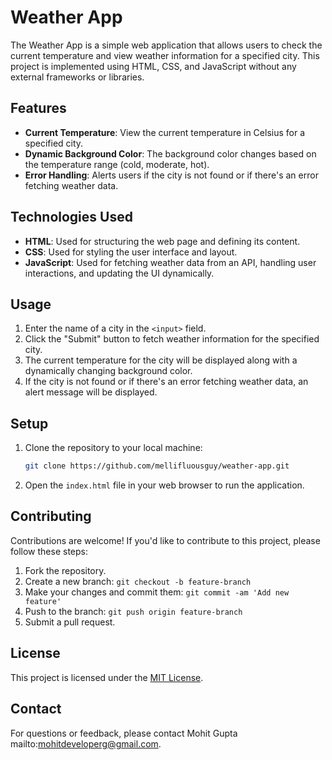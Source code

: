 # Weather App

The Weather App is a simple web application that allows users to check the current temperature and view weather information for a specified city. This project is implemented using HTML, CSS, and JavaScript without any external frameworks or libraries.

## Features

- **Current Temperature**: View the current temperature in Celsius for a specified city.
- **Dynamic Background Color**: The background color changes based on the temperature range (cold, moderate, hot).
- **Error Handling**: Alerts users if the city is not found or if there's an error fetching weather data.

## Technologies Used

- **HTML**: Used for structuring the web page and defining its content.
- **CSS**: Used for styling the user interface and layout.
- **JavaScript**: Used for fetching weather data from an API, handling user interactions, and updating the UI dynamically.

## Usage

1. Enter the name of a city in the `<input>` field.
2. Click the "Submit" button to fetch weather information for the specified city.
3. The current temperature for the city will be displayed along with a dynamically changing background color.
4. If the city is not found or if there's an error fetching weather data, an alert message will be displayed.

## Setup

1. Clone the repository to your local machine:

    ```bash
    git clone https://github.com/mellifluousguy/weather-app.git
    ```

2. Open the `index.html` file in your web browser to run the application.


## Contributing

Contributions are welcome! If you'd like to contribute to this project, please follow these steps:

1. Fork the repository.
2. Create a new branch: `git checkout -b feature-branch`
3. Make your changes and commit them: `git commit -am 'Add new feature'`
4. Push to the branch: `git push origin feature-branch`
5. Submit a pull request.

## License

This project is licensed under the [MIT License](LICENSE).

## Contact

For questions or feedback, please contact Mohit Gupta mailto:mohitdeveloperg@gmail.com.

